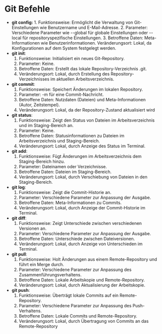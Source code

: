 # Git Befehle

- **git config:**
         1. Funktionsweise: Ermöglicht die Verwaltung von Git-Einstellungen wie Benutzername und E-Mail-Adresse.
        2. Parameter: Verschiedene Parameter wie --global für globale Einstellungen oder --local für repositoryspezifische Einstellungen.
        3. Betroffene Daten: Meta-Informationen wie Benutzerinformationen.
        Veränderungsort: Lokal, da Konfigurationen auf dem System festgelegt werden.
- **git init**:
   1. Funktionsweise: Initialisiert ein neues Git-Repository.
    2. Parameter: Keine.
    3. Betroffene Daten: Erstellt das lokale Repository-Verzeichnis .git.
    4. Veränderungsort: Lokal, durch Erstellung des Repository-Verzeichnisses im aktuellen Arbeitsverzeichnis.
- **git commit**:
    1. Funktionsweise: Speichert Änderungen im lokalen Repository.
    2. Parameter: -m für eine Commit-Nachricht.
    3. Betroffene Daten: Nutzdaten (Dateien) und Meta-Informationen (Autor, Zeitstempel).
    4. Veränderungsort: Lokal, da der Repository-Zustand aktualisiert wird
- **git status**:
    1. Funktionsweise: Zeigt den Status von Dateien im Arbeitsverzeichnis und im Staging-Bereich an.
    2. Parameter: Keine.
    3. Betroffene Daten: Statusinformationen zu Dateien im Arbeitsverzeichnis und Staging-Bereich.
    4. Veränderungsort: Lokal, durch Anzeige des Status im Terminal.
- **git add**:
    1. Funktionsweise: Fügt Änderungen im Arbeitsverzeichnis dem Staging-Bereich hinzu.
    2. Parameter: Dateinamen oder Verzeichnisse.
    3. Betroffene Daten: Dateien im Staging-Bereich.
    4. Veränderungsort: Lokal, durch Verschiebung von Dateien in den Staging-Bereich.
- **git log**:
    1. Funktionsweise: Zeigt die Commit-Historie an.
    2. Parameter: Verschiedene Parameter zur Anpassung der Ausgabe.
    3. Betroffene Daten: Meta-Informationen zu Commits.
    4. Veränderungsort: Lokal, durch Anzeige der Commit-Historie im Terminal.
- **git diff**:
    1. Funktionsweise: Zeigt Unterschiede zwischen verschiedenen Versionen an.
    2. Parameter: Verschiedene Parameter zur Anpassung der Ausgabe.
    3. Betroffene Daten: Unterschiede zwischen Dateiversionen.
    4. Veränderungsort: Lokal, durch Anzeige von Unterschieden im Terminal.
- **git pull**:
    1. Funktionsweise: Holt Änderungen aus einem Remote-Repository und führt ein Merge durch.
    2. Parameter: Verschiedene Parameter zur Anpassung des Zusammenführungsverhaltens.
    3. Betroffene Daten: Lokale Arbeitskopie und Remote-Repository.
    4. Veränderungsort: Lokal, durch Aktualisierung der Arbeitskopie.
- **git push**:
   1. Funktionsweise: Überträgt lokale Commits auf ein Remote-Repository.
    2. Parameter: Verschiedene Parameter zur Anpassung des Push-Verhaltens.
    3. Betroffene Daten: Lokale Commits und Remote-Repository.
    4. Veränderungsort: Lokal, durch Übertragung von Commits an das Remote-Repository
